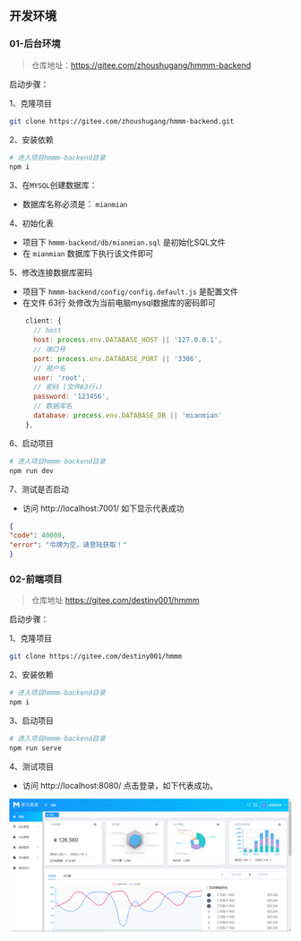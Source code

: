 ## 开发环境

### 01-后台环境

> 仓库地址：https://gitee.com/zhoushugang/hmmm-backend 

启动步骤：

1、克隆项目

```bash
git clone https://gitee.com/zhoushugang/hmmm-backend.git
```

2、安装依赖

```bash
# 进入项目hmmm-backend目录
npm i
```

3、在`MYSQL`创建数据库：

- 数据库名称必须是： `mianmian`

4、初始化表

- 项目下 `hmmm-backend/db/mianmian.sql`  是初始化SQL文件
- 在 `mianmian` 数据库下执行该文件即可

5、修改连接数据库密码

- 项目下 `hmmm-backend/config/config.default.js`  是配置文件
- 在文件 63行 处修改为当前电脑mysql数据库的密码即可

```js
    client: {
      // host
      host: process.env.DATABASE_HOST || '127.0.0.1',
      // 端口号
      port: process.env.DATABASE_PORT || '3306',
      // 用户名
      user: 'root',
      // 密码 (文件63行↓)
      password: '123456',
      // 数据库名
      database: process.env.DATABASE_DB || 'mianmian'
    },
```

6、启动项目

```bash
# 进入项目hmmm-backend目录
npm run dev
```

7、测试是否启动

- 访问 http://localhost:7001/ 如下显示代表成功

```json
{
"code": 40000,
"error": "令牌为空，请登陆获取！"
}
```





### 02-前端项目

> 仓库地址  https://gitee.com/destiny001/hmmm

启动步骤：

1、克隆项目

```bash
git clone https://gitee.com/destiny001/hmmm
```

2、安装依赖

```bash
# 进入项目hmmm-backend目录
npm i
```

3、启动项目

```bash
# 进入项目hmmm-backend目录
npm run serve
```

4、测试项目

- 访问 http://localhost:8080/  点击登录，如下代表成功。

![1590042890569](docs/media/1590042890569.png)





